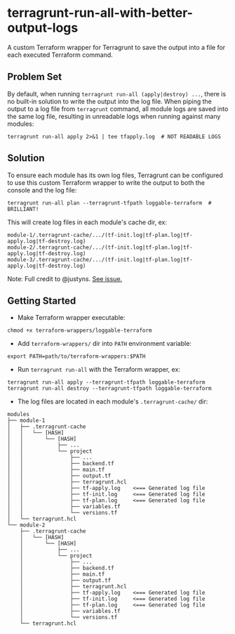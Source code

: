 # terragrunt-run-all-with-better-output-logs

A custom Terraform wrapper for Terragrunt to save the output into a file for each executed Terraform command.

## Problem Set

By default, when running `terragrunt run-all (apply|destroy) ...`, there is no built-in solution to write
the output into the log file. When piping the output to a log file from `terragrunt` command, all module logs are saved
into the same log file, resulting in unreadable logs when running against many modules:

```shell
terragrunt run-all apply 2>&1 | tee tfapply.log  # NOT READABLE LOGS
```

## Solution

To ensure each module has its own log files, Terragrunt can be configured to use this custom Terraform wrapper to write
the output to both the console and the log file:

```shell
terragrunt run-all plan --terragrunt-tfpath loggable-terraform  # BRILLIANT!
```

This will create log files in each module's cache dir, ex:

```text
module-1/.terragrunt-cache/.../(tf-init.log|tf-plan.log|tf-apply.log|tf-destroy.log)
module-2/.terragrunt-cache/.../(tf-init.log|tf-plan.log|tf-apply.log|tf-destroy.log)
module-3/.terragrunt-cache/.../(tf-init.log|tf-plan.log|tf-apply.log|tf-destroy.log)
```

Note: Full credit to @justyns. [See issue.](https://github.com/gruntwork-io/terragrunt/issues/74#issuecomment-471082576)

## Getting Started

- Make Terraform wrapper executable:

```shell
chmod +x terraform-wrappers/loggable-terraform  
```

- Add `terraform-wrappers/` dir into `PATH` environment variable:

```shell
export PATH=path/to/terraform-wrappers:$PATH  
```

- Run `terragrunt run-all` with the Terraform wrapper, ex:

```shell
terragrunt run-all apply --terragrunt-tfpath loggable-terraform  
terragrunt run-all destroy --terragrunt-tfpath loggable-terraform  
```

- The log files are located in each module's `.terragrunt-cache/` dir:

```text
modules
├── module-1
│   ├── .terragrunt-cache
│   │   └── [HASH]
│   │       └── [HASH]
│   │           ├── ...
│   │           └── project
│   │               ├── ...
│   │               ├── backend.tf
│   │               ├── main.tf
│   │               ├── output.tf
│   │               ├── terragrunt.hcl
│   │               ├── tf-apply.log    <=== Generated log file
│   │               ├── tf-init.log     <=== Generated log file
│   │               ├── tf-plan.log     <=== Generated log file
│   │               ├── variables.tf
│   │               └── versions.tf
│   └── terragrunt.hcl
└── module-2
    ├── .terragrunt-cache
    │   └── [HASH]
    │       └── [HASH]
    │           ├── ...
    │           └── project
    │               ├── ...
    │               ├── backend.tf
    │               ├── main.tf
    │               ├── output.tf
    │               ├── terragrunt.hcl
    │               ├── tf-apply.log    <=== Generated log file
    │               ├── tf-init.log     <=== Generated log file
    │               ├── tf-plan.log     <=== Generated log file
    │               ├── variables.tf
    │               └── versions.tf
    └── terragrunt.hcl
```